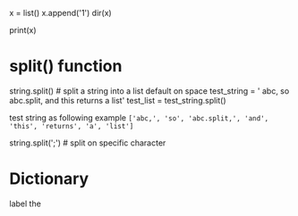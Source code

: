 x = list()
x.append('1')
dir(x)

print(x)

# split() function
string.split() # split a string into a list default on space
test_string = ' abc, so abc.split, and this returns a list'
test_list = test_string.split()

 test string as following example
``` ['abc,', 'so', 'abc.split,', 'and', 'this', 'returns', 'a', 'list'] ```

string.split(';') # split on specific character



# Dictionary

label the
